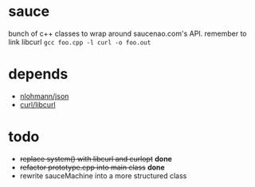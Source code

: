 # sauce
bunch of c++ classes to wrap around saucenao.com's API. remember to link libcurl
`gcc foo.cpp -l curl -o foo.out`

# depends
- [nlohmann/json](https://github.com/nlohmann/json)
- [curl/libcurl](https://github.com/curl/curl)

# todo
- ~~replace system() with libcurl and curlopt~~ **done**
- ~~refactor prototype.cpp into main class~~ **done**
- rewrite sauceMachine into a more structured class
